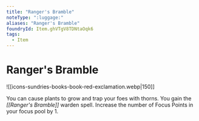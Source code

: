 ```yaml
---
title: "Ranger's Bramble"
noteType: ":luggage:"
aliases: "Ranger's Bramble"
foundryId: Item.ghVTgV8TDNtaOqk6
tags:
  - Item
---
```


# Ranger's Bramble
![[icons-sundries-books-book-red-exclamation.webp|150]]

You can cause plants to grow and trap your foes with thorns. You gain the _[[Ranger's Bramble]]_ warden spell. Increase the number of Focus Points in your focus pool by 1.
